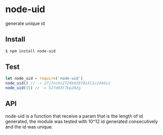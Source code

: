 # node-uid
generate unique id
## Install

```bash
$ npm install node-uid
```
## Test

```js
let node_uid = require('node-uid')
node_uid() // -> 27j7nc6s2724k8297814l1c2d4dc2
node_uid(15) // -> 52fd63t7kp202g
```
## API

node-uid is a function that receive a param that is the length of id generated, the module was tested with 10^12 id generated consecutively and the id was unique.